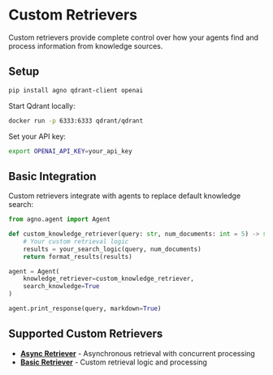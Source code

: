 # Custom Retrievers

Custom retrievers provide complete control over how your agents find and process information from knowledge sources.

## Setup

```bash
pip install agno qdrant-client openai
```

Start Qdrant locally:
```bash
docker run -p 6333:6333 qdrant/qdrant
```

Set your API key:
```bash
export OPENAI_API_KEY=your_api_key
```

## Basic Integration

Custom retrievers integrate with agents to replace default knowledge search:

```python
from agno.agent import Agent

def custom_knowledge_retriever(query: str, num_documents: int = 5) -> str:
    # Your custom retrieval logic
    results = your_search_logic(query, num_documents)
    return format_results(results)

agent = Agent(
    knowledge_retriever=custom_knowledge_retriever,
    search_knowledge=True
)

agent.print_response(query, markdown=True)
```

## Supported Custom Retrievers

- **[Async Retriever](./async_retriever.py)** - Asynchronous retrieval with concurrent processing
- **[Basic Retriever](./retriever.py)** - Custom retrieval logic and processing